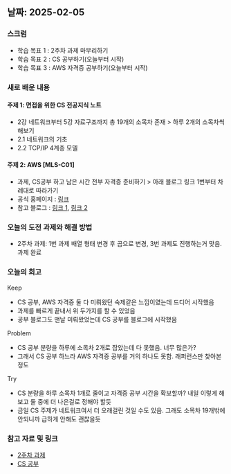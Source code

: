 ## 날짜: 2025-02-05

### 스크럼
- 학습 목표 1 : 2주차 과제 마무리하기
- 학습 목표 2 : CS 공부하기(오늘부터 시작)
- 학습 목표 3 : AWS 자격증 공부하기(오늘부터 시작)

### 새로 배운 내용
#### 주제 1: 면접을 위한 CS 전공지식 노트
- 2강 네트워크부터 5강 자료구조까지 총 19개의 소목차 존재 > 하루 2개의 소목차씩 해보기
- 2.1 네트워크의 기초
- 2.2 TCP/IP 4계층 모델

#### 주제 2: AWS [MLS-C01]
- 과제, CS공부 하고 남은 시간 전부 자격증 준비하기 > 아래 블로그 링크 1번부터 차례대로 따라가기
- 공식 홈페이지 : [링크](https://aws.amazon.com/ko/certification/certified-machine-learning-specialty/?pp=cert&c=exam&z=4)
- 참고 블로그 : [링크 1](https://velog.io/@sawa1989/AWS-MLS-%ED%9B%84%EA%B8%B0), [링크 2](https://mjs1995.tistory.com/315)

### 오늘의 도전 과제와 해결 방법
- 2주차 과제: 1번 과제 배열 형태 변경 후 곱으로 변경, 3번 과제도 진행하는거 맞음. 과제 완료

### 오늘의 회고
Keep
- CS 공부, AWS 자격증 둘 다 미뤄왔던 숙제같은 느낌이였는데 드디어 시작했음
- 과제를 빠르게 끝내서 위 두가지를 할 수 있었음
- 공부 블로그도 맨날 미뤄왔었는데 CS 공부를 블로그에 시작했음

Problem
- CS 공부 분량을 하루에 소목차 2개로 잡았는데 다 못했음. 너무 많은가?
- 그래서 CS 공부 하느라 AWS 자격증 공부를 거의 하나도 못함. 래퍼런스만 찾아본 정도

Try
- CS 분량을 하루 소목차 1개로 줄이고 자격증 공부 시간을 확보할까? 내일 이렇게 해보고 둘 중에 더 나은걸로 정해야 할듯
- 금일 CS 주제가 네트워크여서 더 오래걸린 것일 수도 있음. 그래도 소목차 19개밖에 안되니까 급하게 안해도 괜찮을듯

### 참고 자료 및 링크
- [2주차 과제](https://colab.research.google.com/drive/1uAFvVn1GXldNungJuXOyoAIydU1l8Bi-?usp=sharing)
- [CS 공부](https://velog.io/@hyundduny/2025-02-05-CS-%EA%B3%B5%EB%B6%80)
